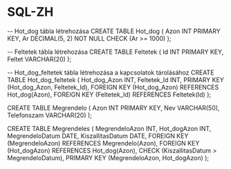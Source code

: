 # SQL-ZH

-- Hot_dog tábla létrehozása
CREATE TABLE Hot_dog (
    Azon INT PRIMARY KEY,
    Ar DECIMAL(5, 2) NOT NULL CHECK (Ar >= 1000)
);

-- Feltetek tábla létrehozása
CREATE TABLE Feltetek (
    Id INT PRIMARY KEY,
    Feltet VARCHAR(20)
);

-- Hot_dog_feltetek tábla létrehozása a kapcsolatok tárolásához
CREATE TABLE Hot_dog_feltetek (
    Hot_dog_Azon INT,
    Feltetek_Id INT,
    PRIMARY KEY (Hot_dog_Azon, Feltetek_Id),
    FOREIGN KEY (Hot_dog_Azon) REFERENCES Hot_dog(Azon),
    FOREIGN KEY (Feltetek_Id) REFERENCES Feltetek(Id)
);

CREATE TABLE Megrendelo (
    Azon INT PRIMARY KEY,
    Nev VARCHAR(50),
    Telefonszam VARCHAR(20)
);

CREATE TABLE Megrendeles (
    MegrendeloAzon INT,
    Hot_dogAzon INT,
    MegrendeloDatum DATE,
    KiszallitasDatum DATE,
    FOREIGN KEY (MegrendeloAzon) REFERENCES Megrendelo(Azon),
    FOREIGN KEY (Hot_dogAzon) REFERENCES Hot_dog(Azon),
    CHECK (KiszallitasDatum > MegrendeloDatum),
    PRIMARY KEY (MegrendeloAzon, Hot_dogAzon)
);
